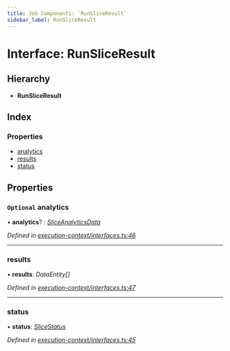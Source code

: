 ```yaml
---
title: Job Components: `RunSliceResult`
sidebar_label: RunSliceResult
---
```


# Interface: RunSliceResult

## Hierarchy

* **RunSliceResult**

## Index

### Properties

* [analytics](runsliceresult.md#optional-analytics)
* [results](runsliceresult.md#results)
* [status](runsliceresult.md#status)

## Properties

### `Optional` analytics

• **analytics**? : *[SliceAnalyticsData](sliceanalyticsdata.md)*

*Defined in [execution-context/interfaces.ts:46](https://github.com/terascope/teraslice/blob/0ae31df4/packages/job-components/src/execution-context/interfaces.ts#L46)*

___

###  results

• **results**: *DataEntity[]*

*Defined in [execution-context/interfaces.ts:47](https://github.com/terascope/teraslice/blob/0ae31df4/packages/job-components/src/execution-context/interfaces.ts#L47)*

___

###  status

• **status**: *[SliceStatus](../overview.md#slicestatus)*

*Defined in [execution-context/interfaces.ts:45](https://github.com/terascope/teraslice/blob/0ae31df4/packages/job-components/src/execution-context/interfaces.ts#L45)*
